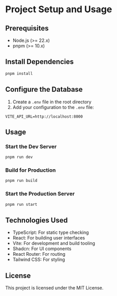 # Project Setup and Usage

## Prerequisites
- Node.js (>= 22.x)
- pnpm (>= 10.x)

## Install Dependencies
```sh
pnpm install
```

## Configure the Database
1. Create a `.env` file in the root directory
2. Add your configuration to the `.env` file:

```env
VITE_API_URL=http://localhost:8000
```

## Usage

### Start the Dev Server
```sh
pnpm run dev
```

### Build for Production
```sh
pnpm run build
```
### Start the Production Server
```sh
pnpm run start
```
## Technologies Used
- TypeScript: For static type checking
- React: For building user interfaces
- Vite: For development and build tooling
- Shadcn: For UI components
- React Router: For routing
- Tailwind CSS: For styling
## License
This project is licensed under the MIT License.
